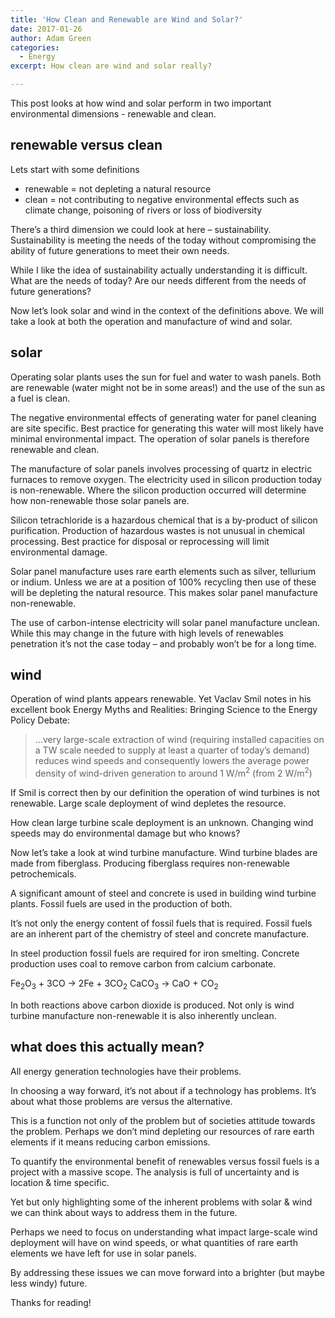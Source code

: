 ```yaml
---
title: 'How Clean and Renewable are Wind and Solar?'
date: 2017-01-26
author: Adam Green
categories:
  - Energy
excerpt: How clean are wind and solar really?

---
```


This post looks at how wind and solar perform in two important environmental dimensions - renewable and clean.

## renewable versus clean

Lets start with some definitions
- renewable = not depleting a natural resource
- clean = not contributing to negative environmental effects such as climate change, poisoning of rivers or loss of biodiversity

There’s a third dimension we could look at here – sustainability. Sustainability is meeting the needs of the today without compromising the ability of future generations to meet their own needs.

While I like the idea of sustainability actually understanding it is difficult. What are the needs of today? Are our needs different from the needs of future generations?

Now let’s look solar and wind in the context of the definitions above. We will take a look at both the operation and manufacture of wind and solar.

## solar

Operating solar plants uses the sun for fuel and water to wash panels. Both are renewable (water might not be in some areas!) and the use of the sun as a fuel is clean.

The negative environmental effects of generating water for panel cleaning are site specific. Best practice for generating this water will most likely have minimal environmental impact. The operation of solar panels is therefore renewable and clean.

The manufacture of solar panels involves processing of quartz in electric furnaces to remove oxygen. The electricity used in silicon production today is non-renewable. Where the silicon production occurred will determine how non-renewable those solar panels are.

Silicon tetrachloride is a hazardous chemical that is a by-product of silicon purification. Production of hazardous wastes is not unusual in chemical processing. Best practice for disposal or reprocessing will limit environmental damage.

Solar panel manufacture uses rare earth elements such as silver, tellurium or indium. Unless we are at a position of 100% recycling then use of these will be depleting the natural resource. This makes solar panel manufacture non-renewable.

The use of carbon-intense electricity will solar panel manufacture unclean. While this may change in the future with high levels of renewables penetration it’s not the case today – and probably won’t be for a long time.

## wind

Operation of wind plants appears renewable. Yet Vaclav Smil notes in his excellent book Energy Myths and Realities: Bringing Science to the Energy Policy Debate:

> ...very large-scale extraction of wind (requiring installed capacities on a TW scale needed to supply at least a quarter of today’s demand) reduces wind speeds and consequently lowers the average power density of wind-driven generation to around 1 W/m<sup>2</sup> (from 2 W/m<sup>2</sup>)

If Smil is correct then by our definition the operation of wind turbines is not renewable. Large scale deployment of wind depletes the resource.

How clean large turbine scale deployment is an unknown. Changing wind speeds may do environmental damage but who knows?

Now let’s take a look at wind turbine manufacture. Wind turbine blades are made from fiberglass. Producing fiberglass requires non-renewable petrochemicals.

A significant amount of steel and concrete is used in building wind turbine plants. Fossil fuels are used in the production of both.

It’s not only the energy content of fossil fuels that is required. Fossil fuels are an inherent part of the chemistry of steel and concrete manufacture.

In steel production fossil fuels are required for iron smelting. Concrete production uses coal to remove carbon from calcium carbonate.

Fe<sub>2</sub>O<sub>3</sub> + 3CO → 2Fe + 3CO<sub>2</sub>
CaCO<sub>3</sub> → CaO + CO<sub>2</sub>

In both reactions above carbon dioxide is produced. Not only is wind turbine manufacture non-renewable it is also inherently unclean.

## what does this actually mean?

All energy generation technologies have their problems.

In choosing a way forward, it’s not about if a technology has problems. It’s about what those problems are versus the alternative.

This is a function not only of the problem but of societies attitude towards the problem. Perhaps we don’t mind depleting our resources of rare earth elements if it means reducing carbon emissions.

To quantify the environmental benefit of renewables versus fossil fuels is a project with a massive scope. The analysis is full of uncertainty and is location & time specific.

Yet but only highlighting some of the inherent problems with solar & wind we can think about ways to address them in the future.

Perhaps we need to focus on understanding what impact large-scale wind deployment will have on wind speeds, or what quantities of rare earth elements we have left for use in solar panels.

By addressing these issues we can move forward into a brighter (but maybe less windy) future.

Thanks for reading!
